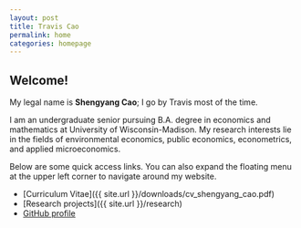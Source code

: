 ```yaml
---
layout: post
title: Travis Cao
permalink: home
categories: homepage
---
```


## Welcome!

My legal name is **Shengyang Cao**; I go by Travis most of the time.

I am an undergraduate senior pursuing B.A. degree in economics and mathematics at University of Wisconsin-Madison. My research interests lie in the fields of environmental economics, public economics, econometrics, and applied microeconomics.

Below are some quick access links. You can also expand the floating menu at the upper left corner to navigate around my website.

* [Curriculum Vitae]({{ site.url }}/downloads/cv_shengyang_cao.pdf)
* [Research projects]({{ site.url }}/research)
* [GitHub profile](https://github.com/scaotravis/)
